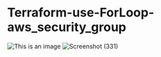 # Terraform-use-ForLoop-aws_security_group
![This is an image](https://myoctocat.com/assets/images/base-octocat.svg)
![Screenshot (331)](https://user-images.githubusercontent.com/72197439/194003525-18357aab-3612-4c6d-923e-567d9b5fb669.png)
